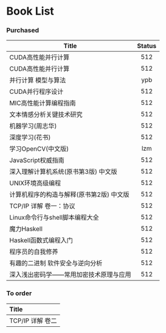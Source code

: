 # Book List


### Purchased 

| Title                  | Status |
| ---------------------- | :----: |
| CUDA高性能并行计算            |  512   |
| CUDA高性能并行计算            |  512   |
| 并行计算 模型与算法             |  ypb   |
| CUDA并行程序设计             |  512   |
| MIC高性能计算编程指南           |  512   |
| 文本情感分析关键技术研究           |  512   |
| 机器学习(周志华)              |  512   |
| 深度学习(花书)               |  512   |
| 学习OpenCV(中文版)          |  lzm   |
| JavaScript权威指南         |  512   |
| 深入理解计算机系统(原书第3版) 中文版   |  512   |
| UNIX环境高级编程             |  512   |
| 计算机程序的构造与解释(原书第2版) 中文版 |  512   |
| TCP/IP 详解 卷一：协议        |  512   |
| Linux命令行与shell脚本编程大全   |  512   |
| 魔力Haskell              |  512   |
| Haskell函数式编程入门         |  512   |
| 程序员的自我修养               |  512   |
| 有趣的二进制 软件安全与逆向分析       |  512   |
| 深入浅出密码学——常用加密技术原理与应用   |  512   |

### To order

| Title        |
| :----------- |
| TCP/IP 详解 卷二 |
